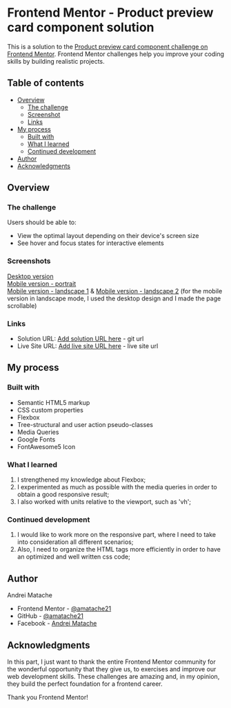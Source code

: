 # Frontend Mentor - Product preview card component solution

This is a solution to the [Product preview card component challenge on Frontend Mentor](https://www.frontendmentor.io/challenges/product-preview-card-component-GO7UmttRfa). Frontend Mentor challenges help you improve your coding skills by building realistic projects. 

## Table of contents

- [Overview](#overview)
  - [The challenge](#the-challenge)
  - [Screenshot](#screenshot)
  - [Links](#links)
- [My process](#my-process)
  - [Built with](#built-with)
  - [What I learned](#what-i-learned)
  - [Continued development](#continued-development)
- [Author](#author)
- [Acknowledgments](#acknowledgments)


## Overview

### The challenge

Users should be able to:

- View the optimal layout depending on their device's screen size
- See hover and focus states for interactive elements

### Screenshots

[Desktop version](images/screenshot-desktop.PNG) <br>
[Mobile version - portrait](images/screenshot-mobile-portrait.png) <br>
[Mobile version - landscape 1](images/screenshot-mobile-landscape-01.png) & [Mobile version - landscape 2](images/screenshot-mobile-landscape-02.png) (for the mobile version in landscape mode, I used the desktop design and I made the page scrollable)



### Links

- Solution URL: [Add solution URL here](https://your-solution-url.com) - git url
- Live Site URL: [Add live site URL here](https://your-live-site-url.com) - live site url

## My process

### Built with

- Semantic HTML5 markup
- CSS custom properties
- Flexbox
- Tree-structural and user action pseudo-classes
- Media Queries 
- Google Fonts
- FontAwesome5 Icon


### What I learned

1. I strengthened my knowledge about Flexbox;
2. I experimented as much as possible with the media queries in order to obtain a good responsive result;
3. I also worked with units relative to the viewport, such as 'vh';


### Continued development

1. I would like to work more on the responsive part, where I need to take into consideration all different scenarios;
2. Also, I need to organize the HTML tags more efficiently in order to have an optimized and well written css code;


## Author

Andrei Matache
- Frontend Mentor - [@amatache21](https://www.frontendmentor.io/profile/amatache21)
- GitHub - [@amatache21](https://github.com/amatache21/frontend-amatache)
- Facebook - [Andrei Matache](https://www.facebook.com/matache.andrei.18/)

## <a name="acknowledgments"></a>Acknowledgments

In this part, I just want to thank the entire Frontend Mentor community for the wonderful opportunity that they give us, to exercises and improve our web development skills. These challenges are amazing and, in my opinion, they build the perfect foundation for a frontend career.

Thank you Frontend Mentor! 
